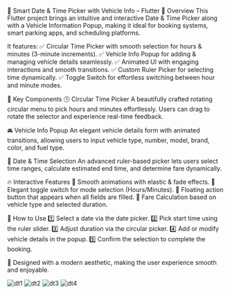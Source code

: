 🚗 Smart Date & Time Picker with Vehicle Info – Flutter
📌 Overview
This Flutter project brings an intuitive and interactive Date & Time Picker along with a Vehicle Information Popup, making it ideal for booking systems, smart parking apps, and scheduling platforms.

It features:
✅ Circular Time Picker with smooth selection for hours & minutes (3-minute increments).
✅ Vehicle Info Popup for adding & managing vehicle details seamlessly.
✅ Animated UI with engaging interactions and smooth transitions.
✅ Custom Ruler Picker for selecting time dynamically.
✅ Toggle Switch for effortless switching between hour and minute modes.

🎯 Key Components
🕒 Circular Time Picker
A beautifully crafted rotating circular menu to pick hours and minutes effortlessly. Users can drag to rotate the selector and experience real-time feedback.

🚘 Vehicle Info Popup
An elegant vehicle details form with animated transitions, allowing users to input vehicle type, number, model, brand, color, and fuel type.

📅 Date & Time Selection
An advanced ruler-based picker lets users select time ranges, calculate estimated end time, and determine fare dynamically.

🔥 Interactive Features
🔹 Smooth animations with elastic & fade effects.
🔹 Elegant toggle switch for mode selection (Hours/Minutes).
🔹 Floating action button that appears when all fields are filled.
🔹 Fare Calculation based on vehicle type and selected duration.

🚀 How to Use
1️⃣ Select a date via the date picker.
2️⃣ Pick start time using the ruler slider.
3️⃣ Adjust duration via the circular picker.
4️⃣ Add or modify vehicle details in the popup.
5️⃣ Confirm the selection to complete the booking.

🎨 Designed with a modern aesthetic, making the user experience smooth and enjoyable.

![dt1](https://github.com/user-attachments/assets/6b56f95f-4972-4c40-8623-ca9e22fcc624)
![dt2](https://github.com/user-attachments/assets/1f127f24-bd3c-42f8-8ccf-68516994d162)
![dt3](https://github.com/user-attachments/assets/6e1bdc83-a056-4085-ba7d-23b18a38a2c1)
![dt4](https://github.com/user-attachments/assets/94064227-bded-4861-aee4-21cf7a85b100)



